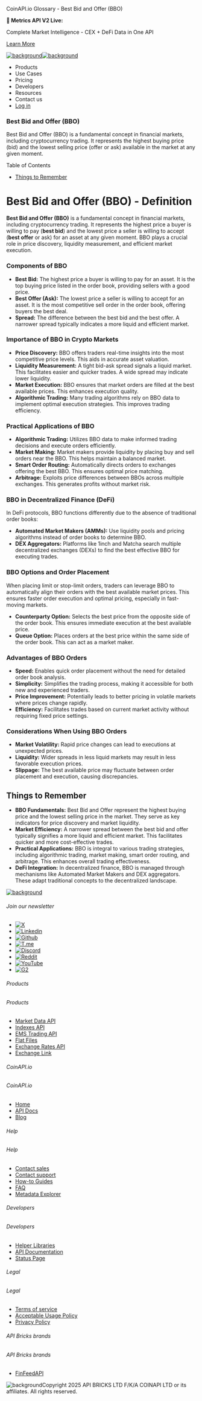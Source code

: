 CoinAPI.io Glossary - Best Bid and Offer (BBO)

**🚀 Metrics API V2 Live:**

Complete Market Intelligence - CEX + DeFi Data in One API

[Learn More](https://www.coinapi.io/blog/metrics-api-v2-trading-volume-analysis-and-on-chain-metrics)

[![background](https://cdn.sanity.io/images/o65xz72l/production/268144c90959611dea3e360f81e4549c3cd03fd0-142x34.svg)![background](https://cdn.sanity.io/images/o65xz72l/production/e0ca0c29b08cb53631d77de4a84246da316d55d2-142x34.svg)](/)

* Products
* Use Cases
* Pricing
* Developers
* Resources
* Contact us
* [Log in](https://console.coinapi.io/)

### Best Bid and Offer (BBO)

Best Bid and Offer (BBO) is a fundamental concept in financial markets, including cryptocurrency trading. It represents the highest buying price (bid) and the lowest selling price (offer or ask) available in the market at any given moment.

Table of Contents

* [Things to Remember](#link-47bf556d2949)

Best Bid and Offer (BBO) - Definition
=====================================

**Best Bid and Offer (BBO)** is a fundamental concept in financial markets, including cryptocurrency trading. It represents the highest price a buyer is willing to pay (**best bid**) and the lowest price a seller is willing to accept (**best offer** or ask) for an asset at any given moment. BBO plays a crucial role in price discovery, liquidity measurement, and efficient market execution.

### Components of BBO

* **Best Bid:** The highest price a buyer is willing to pay for an asset. It is the top buying price listed in the order book, providing sellers with a good price.
* **Best Offer (Ask):** The lowest price a seller is willing to accept for an asset. It is the most competitive sell order in the order book, offering buyers the best deal.
* **Spread:** The difference between the best bid and the best offer. A narrower spread typically indicates a more liquid and efficient market.

### Importance of BBO in Crypto Markets

* **Price Discovery:** BBO offers traders real-time insights into the most competitive price levels. This aids in accurate asset valuation.
* **Liquidity Measurement:** A tight bid-ask spread signals a liquid market. This facilitates easier and quicker trades. A wide spread may indicate lower liquidity.
* **Market Execution:** BBO ensures that market orders are filled at the best available prices. This enhances execution quality.
* **Algorithmic Trading:** Many trading algorithms rely on BBO data to implement optimal execution strategies. This improves trading efficiency.

### Practical Applications of BBO

* **Algorithmic Trading:** Utilizes BBO data to make informed trading decisions and execute orders efficiently.
* **Market Making:** Market makers provide liquidity by placing buy and sell orders near the BBO. This helps maintain a balanced market.
* **Smart Order Routing:** Automatically directs orders to exchanges offering the best BBO. This ensures optimal price matching.
* **Arbitrage:** Exploits price differences between BBOs across multiple exchanges. This generates profits without market risk.

### BBO in Decentralized Finance (DeFi)

In DeFi protocols, BBO functions differently due to the absence of traditional order books:

* **Automated Market Makers (AMMs):** Use liquidity pools and pricing algorithms instead of order books to determine BBO.
* **DEX Aggregators:** Platforms like 1inch and Matcha search multiple decentralized exchanges (DEXs) to find the best effective BBO for executing trades.

### BBO Options and Order Placement

When placing limit or stop-limit orders, traders can leverage BBO to automatically align their orders with the best available market prices. This ensures faster order execution and optimal pricing, especially in fast-moving markets.

* **Counterparty Option:** Selects the best price from the opposite side of the order book. This ensures immediate execution at the best available price.
* **Queue Option:** Places orders at the best price within the same side of the order book. This can act as a market maker.

### Advantages of BBO Orders

* **Speed:** Enables quick order placement without the need for detailed order book analysis.
* **Simplicity:** Simplifies the trading process, making it accessible for both new and experienced traders.
* **Price Improvement:** Potentially leads to better pricing in volatile markets where prices change rapidly.
* **Efficiency:** Facilitates trades based on current market activity without requiring fixed price settings.

### Considerations When Using BBO Orders

* **Market Volatility:** Rapid price changes can lead to executions at unexpected prices.
* **Liquidity:** Wider spreads in less liquid markets may result in less favorable execution prices.
* **Slippage:** The best available price may fluctuate between order placement and execution, causing discrepancies.

Things to Remember
------------------

* **BBO Fundamentals:** Best Bid and Offer represent the highest buying price and the lowest selling price in the market. They serve as key indicators for price discovery and market liquidity.
* **Market Efficiency:** A narrower spread between the best bid and offer typically signifies a more liquid and efficient market. This facilitates quicker and more cost-effective trades.
* **Practical Applications:** BBO is integral to various trading strategies, including algorithmic trading, market making, smart order routing, and arbitrage. This enhances overall trading effectiveness.
* **DeFi Integration:** In decentralized finance, BBO is managed through mechanisms like Automated Market Makers and DEX aggregators. These adapt traditional concepts to the decentralized landscape.

[![background](https://cdn.sanity.io/images/o65xz72l/production/99475f0760777c30125556b2707e1e8f77f2fba0-179x42.svg)](/)

###### Join our newsletter

* [![X](https://cdn.sanity.io/images/o65xz72l/production/89a93ecdd3eaa62f0d2bad091ff6d92a31e9c372-28x28.svg)](https://twitter.com/realcoinapi "X")
* [![Linkedin](https://cdn.sanity.io/images/o65xz72l/production/be666e8656abe83e43c1db9a3ab76d44b9af5cb5-28x28.svg)](https://www.linkedin.com/company/coinapi "Linkedin")
* [![Github](https://cdn.sanity.io/images/o65xz72l/production/80703d2d9baaef7e7f5471a54a720b9383a63aab-28x28.svg)](https://github.com/coinapi/coinapi-sdk "Github")
* [![T.me](https://cdn.sanity.io/images/o65xz72l/production/39be23a1db383ad12c3e9d4bebae9bc77bf59b8b-28x28.svg)](https://t.me/coinapiofficial "T.me")
* [![Discord](https://cdn.sanity.io/images/o65xz72l/production/9862f060f9b89536f18d4e8770a11bfb00c3e3fd-30x28.svg)](https://discord.gg/vgJbjjsVaC "Discord")
* [![Reddit](https://cdn.sanity.io/images/o65xz72l/production/d02e41d1eab87d289f2bc6a390bcd0c7def1b7ac-30x28.svg)](https://www.reddit.com/r/CoinAPI/ "Reddit")
* [![YouTube](https://cdn.sanity.io/images/o65xz72l/production/535425f0f99df8b6173d663721f8941430d637b2-28x28.svg)](https://www.youtube.com/@CoinAPI_Official "YouTube")
* [![G2](/_next/image?url=https%3A%2F%2Fcdn.sanity.io%2Fimages%2Fo65xz72l%2Fproduction%2F4b1d455c2cab4bf625e7cc96a1b74695c0b3c4bc-28x28.png&w=64&q=75)](https://www.g2.com/products/coinapi/reviews "G2")

###### Products

###### Products

* [Market Data API](/products/market-data-api)
* [Indexes API](/products/indexes-api)
* [EMS Trading API](/products/ems-api)
* [Flat Files](/products/flat-files)
* [Exchange Rates API](/products/exchange-rates-api)
* [Exchange Link](https://www.coinapi.io/products/exchange-link)

###### CoinAPI.io

###### CoinAPI.io

* [Home](https://www.coinapi.io/)
* [API Docs](https://docs.coinapi.io/?_gl=1*jgom05*_gcl_au*NTIxNjU3NzExLjE3MzU1OTM0MTE.*_ga*OTI3MDg0NzQ2LjE3MzU1OTM0MDk.*_ga_063767QGZW*MTczODA3Mzc5MC43My4wLjE3MzgwNzM3OTAuNjAuMC4w*_ga_EXCQW96F7R*MTczODA3Mzc5MC4xMjEuMC4xNzM4MDczNzkwLjAuMC4w)
* [Blog](https://www.coinapi.io/blog)

###### Help

###### Help

* [Contact sales](/contact-us)
* [Contact support](https://console.coinapi.io/?link=/support-tickets)
* [How-to Guides](https://docs.coinapi.io/market-data/how-to-guides/?_gl=1*16m3ndl*_gcl_au*NTIxNjU3NzExLjE3MzU1OTM0MTE.*_ga*OTI3MDg0NzQ2LjE3MzU1OTM0MDk.*_ga_063767QGZW*MTczODA3Mzc5MC43My4wLjE3MzgwNzM3OTAuNjAuMC4w*_ga_EXCQW96F7R*MTczODA3Mzc5MC4xMjEuMC4xNzM4MDczNzkwLjAuMC4w)
* [FAQ](https://docs.coinapi.io/general/faq/?_gl=1*dfjpiw*_gcl_au*NTIxNjU3NzExLjE3MzU1OTM0MTE.*_ga*OTI3MDg0NzQ2LjE3MzU1OTM0MDk.*_ga_063767QGZW*MTczODA3Mzc5MC43My4wLjE3MzgwNzM3OTAuNjAuMC4w*_ga_EXCQW96F7R*MTczODA3Mzc5MC4xMjEuMC4xNzM4MDczNzkwLjAuMC4w)
* [Metadata Explorer](https://docs.coinapi.io/market-data/metadata-tables/introduction)

###### Developers

###### Developers

* [Helper Libraries](https://github.com/api-bricks/api-bricks-sdk/)
* [API Documentation](https://docs.coinapi.io/?_gl=1*iuavdb*_gcl_au*NTIxNjU3NzExLjE3MzU1OTM0MTE.*_ga*OTI3MDg0NzQ2LjE3MzU1OTM0MDk.*_ga_063767QGZW*MTczODA3Mzc5MC43My4wLjE3MzgwNzM3OTAuNjAuMC4w*_ga_EXCQW96F7R*MTczODA3Mzc5MC4xMjEuMC4xNzM4MDczNzkwLjAuMC4w)
* [Status Page](https://status.coinapi.io/?_gl=1*1ww1bbe*_gcl_au*NTIxNjU3NzExLjE3MzU1OTM0MTE.*_ga*OTI3MDg0NzQ2LjE3MzU1OTM0MDk.*_ga_063767QGZW*MTczODA3Mzc5MC43My4wLjE3MzgwNzM3OTAuNjAuMC4w*_ga_EXCQW96F7R*MTczODA3Mzc5MC4xMjEuMC4xNzM4MDczNzkwLjAuMC4w)

###### Legal

###### Legal

* [Terms of service](/legal#terms)
* [Acceptable Usage Policy](/legal#aup)
* [Privacy Policy](/legal#policy)

###### API Bricks brands

###### API Bricks brands

* [FinFeedAPI](https://finfeedapi.com/?utm_source=coinapi.io&utm_medium=referral&utm_campaign=footer)

![background](https://cdn.sanity.io/images/o65xz72l/production/5f005fa1cc9dc85c59ae054bb4a4838566b65c4e-25x26.svg)Copyright 2025 API BRICKS LTD F/K/A COINAPI LTD or its affiliates. All rights reserved.